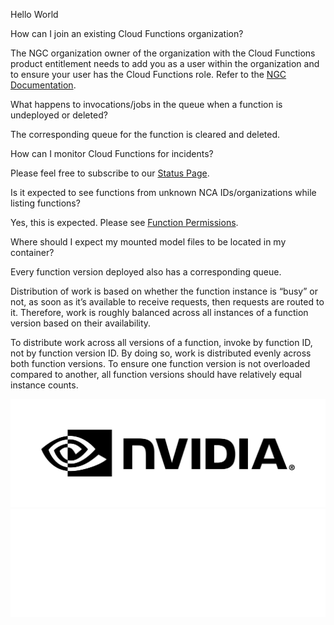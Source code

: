 Hello World

How can I join an existing Cloud Functions organization?

The NGC organization owner of the organization with the Cloud Functions product entitlement needs to add you as a user within the organization and to ensure your user has the Cloud Functions role. Refer to the [NGC Documentation](https://docs.nvidia.com/ngc/gpu-cloud/ngc-user-guide/index.html#ngc-org-owner-users).

What happens to invocations/jobs in the queue when a function is undeployed or deleted?

The corresponding queue for the function is cleared and deleted.

How can I monitor Cloud Functions for incidents?

Please feel free to subscribe to our [Status Page](https://status.ngc.nvidia.com/).

Is it expected to see functions from unknown NCA IDs/organizations while listing functions?

Yes, this is expected. Please see [Function Permissions](function-permissions.html#function-permissions).

Where should I expect my mounted model files to be located in my container?

Every function version deployed also has a corresponding queue.

Distribution of work is based on whether the function instance is “busy” or not, as soon as it’s available to receive requests, then requests are routed to it. Therefore, work is roughly balanced across all instances of a function version based on their availability.

To distribute work across all versions of a function, invoke by function ID, not by function version ID. By doing so, work is distributed evenly across both function versions. To ensure one function version is not overloaded compared to another, all function versions should have relatively equal instance counts.

![](../_static/NVIDIA-LogoBlack.svg)![](../_static/NVIDIA-LogoWhite.svg)

